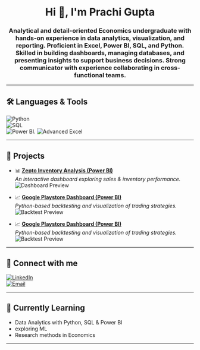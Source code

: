 

# <h1 align="center">Hi 👋, I'm Prachi Gupta</h1>
<h3 align="center">Analytical and detail-oriented Economics undergraduate with hands-on experience in data analytics, visualization, and reporting. Proficient in Excel, Power BI, SQL, and Python. Skilled in building dashboards, managing databases, and presenting insights to support business decisions. Strong communicator with experience collaborating in cross-functional teams.

</h3>

---

## 🛠️ Languages & Tools  
![Python](https://img.shields.io/badge/Python-3776AB?style=for-the-badge&logo=python&logoColor=white)  
![SQL](https://img.shields.io/badge/SQL-336791?style=for-the-badge&logo=postgresql&logoColor=white)  
![Power BI](https://img.shields.io/badge/PowerBI-F2C811?style=for-the-badge&logo=powerbi&logoColor=black).
![ Advanced Excel](https://img.shields.io/badge/Excel-217346?style=for-the-badge&logo=microsoftexcel&logoColor=white)  

---

## 🚀 Projects  
- 📊 **[Zepto Inventory Analysis (Power BI)](YourProjectLinkHere)**  
  *An interactive dashboard exploring sales & inventory performance.*  
  ![Dashboard Preview](https://via.placeholder.com/600x300.png?text=Project+Screenshot)

- 📈 **[Google Playstore Dashboard (Power BI)](YourProjectLinkHere)**  
  *Python-based backtesting and visualization of trading strategies.*  
  ![Backtest Preview](https://via.placeholder.com/600x300.png?text=Project+Screenshot)
  
- 📈 **[Google Playstore Dashboard (Power BI)](YourProjectLinkHere)**  
  *Python-based backtesting and visualization of trading strategies.*  
  ![Backtest Preview](https://via.placeholder.com/600x300.png?text=Project+Screenshot)
  

---

  ## 🔗 Connect with me  
[![LinkedIn](https://img.shields.io/badge/LinkedIn-blue?style=for-the-badge&logo=linkedin)](https://www.linkedin.com/in/prachigupta227/)  
[![Email](https://img.shields.io/badge/Email-white?style=for-the-badge&logo=gmail)](Guptaprachi.0722@gmail.com)

---

## 🌱 Currently Learning  
- Data Analytics with Python, SQL & Power BI  
- exploring ML 
- Research methods in Economics  

---


<!--
**PrachiGupta227/PrachiGupta227** is a ✨ _special_ ✨ repository because its `README.md` (this file) appears on your GitHub profile.

Here are some ideas to get you started:

- 🔭 I’m currently working on ...
- 🌱 I’m currently learning ...
- 👯 I’m looking to collaborate on ...
- 🤔 I’m looking for help with ...
- 💬 Ask me about ...
- 📫 How to reach me: ...
- 😄 Pronouns: ...
- ⚡ Fun fact: ...
-->
